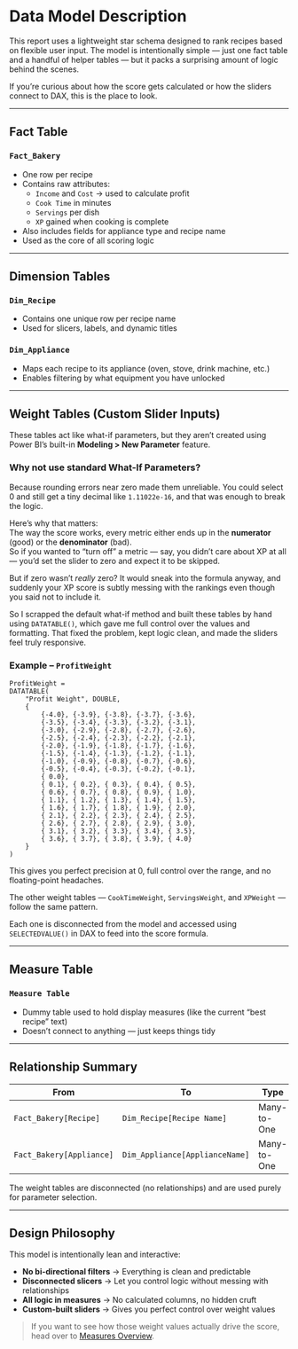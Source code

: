 # Data Model Description

This report uses a lightweight star schema designed to rank recipes based on flexible user input. The model is intentionally simple — just one fact table and a handful of helper tables — but it packs a surprising amount of logic behind the scenes.

If you’re curious about how the score gets calculated or how the sliders connect to DAX, this is the place to look.

---

## Fact Table

### `Fact_Bakery`
- One row per recipe  
- Contains raw attributes:  
  - `Income` and `Cost` → used to calculate profit  
  - `Cook Time` in minutes  
  - `Servings` per dish  
  - `XP` gained when cooking is complete  
- Also includes fields for appliance type and recipe name  
- Used as the core of all scoring logic  

---

## Dimension Tables

### `Dim_Recipe`
- Contains one unique row per recipe name  
- Used for slicers, labels, and dynamic titles  

### `Dim_Appliance`
- Maps each recipe to its appliance (oven, stove, drink machine, etc.)  
- Enables filtering by what equipment you have unlocked  

---

## Weight Tables (Custom Slider Inputs)

These tables act like what-if parameters, but they aren’t created using Power BI’s built-in **Modeling > New Parameter** feature.

### Why not use standard What-If Parameters?

Because rounding errors near zero made them unreliable. You could select 0 and still get a tiny decimal like `1.11022e-16`, and that was enough to break the logic.

Here’s why that matters:  
The way the score works, every metric either ends up in the **numerator** (good) or the **denominator** (bad).  
So if you wanted to “turn off” a metric — say, you didn’t care about XP at all — you’d set the slider to zero and expect it to be skipped.

But if zero wasn’t *really* zero? It would sneak into the formula anyway, and suddenly your XP score is subtly messing with the rankings even though you said not to include it.

So I scrapped the default what-if method and built these tables by hand using `DATATABLE()`, which gave me full control over the values and formatting. That fixed the problem, kept logic clean, and made the sliders feel truly responsive.


### Example – `ProfitWeight`

```DAX
ProfitWeight = 
DATATABLE(
    "Profit Weight", DOUBLE,
    {
        {-4.0}, {-3.9}, {-3.8}, {-3.7}, {-3.6},
        {-3.5}, {-3.4}, {-3.3}, {-3.2}, {-3.1},
        {-3.0}, {-2.9}, {-2.8}, {-2.7}, {-2.6},
        {-2.5}, {-2.4}, {-2.3}, {-2.2}, {-2.1},
        {-2.0}, {-1.9}, {-1.8}, {-1.7}, {-1.6},
        {-1.5}, {-1.4}, {-1.3}, {-1.2}, {-1.1},
        {-1.0}, {-0.9}, {-0.8}, {-0.7}, {-0.6},
        {-0.5}, {-0.4}, {-0.3}, {-0.2}, {-0.1},
        { 0.0},
        { 0.1}, { 0.2}, { 0.3}, { 0.4}, { 0.5},
        { 0.6}, { 0.7}, { 0.8}, { 0.9}, { 1.0},
        { 1.1}, { 1.2}, { 1.3}, { 1.4}, { 1.5},
        { 1.6}, { 1.7}, { 1.8}, { 1.9}, { 2.0},
        { 2.1}, { 2.2}, { 2.3}, { 2.4}, { 2.5},
        { 2.6}, { 2.7}, { 2.8}, { 2.9}, { 3.0},
        { 3.1}, { 3.2}, { 3.3}, { 3.4}, { 3.5},
        { 3.6}, { 3.7}, { 3.8}, { 3.9}, { 4.0}
    }
)
```

This gives you perfect precision at 0, full control over the range, and no floating-point headaches.

The other weight tables — `CookTimeWeight`, `ServingsWeight`, and `XPWeight` — follow the same pattern.

Each one is disconnected from the model and accessed using `SELECTEDVALUE()` in DAX to feed into the score formula.

---

## Measure Table

### `Measure Table`
- Dummy table used to hold display measures (like the current “best recipe” text)  
- Doesn’t connect to anything — just keeps things tidy

---

## Relationship Summary

| From                      | To                             | Type         | Direction |
|---------------------------|----------------------------------|--------------|-----------|
| `Fact_Bakery[Recipe]`     | `Dim_Recipe[Recipe Name]`       | Many-to-One  | Single     |
| `Fact_Bakery[Appliance]`  | `Dim_Appliance[ApplianceName]`  | Many-to-One  | Single     |

The weight tables are disconnected (no relationships) and are used purely for parameter selection.

---

## Design Philosophy

This model is intentionally lean and interactive:

- **No bi-directional filters** → Everything is clean and predictable  
- **Disconnected slicers** → Let you control logic without messing with relationships  
- **All logic in measures** → No calculated columns, no hidden cruft  
- **Custom-built sliders** → Gives you perfect control over weight values

> If you want to see how those weight values actually drive the score, head over to [Measures Overview](./measures_description.md).
